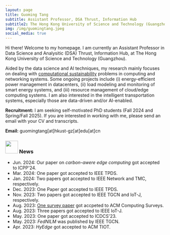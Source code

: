 ```yaml
---
layout: page
title: Guoming Tang
subtitle: Assistant Professor, DSA Thrust, Information Hub
subtitle2: The Hong Kong University of Science and Technology (Guangzhou)
img: /img/guomingtang.jpeg
social_media: true
---
```


Hi there! Welcome to my homepage. I am currently an Assistant Professor in Data Science and Analysitic (DSA) Thrust, Information Hub, at The Hong Kong University of Science and Technology (Guangzhou).

Aided by the data science and AI techniques, my research mainly focuses on dealing with <a href="https://en.wikipedia.org/wiki/Computational_sustainability" target="_blank">computational sustainability</a> problems in computing and networking systems. Some ongoing projects include (i) energy-efficient power management in datacenters, (ii) load modeling and monitoring of smart energy systems, and (iii) resource management of cloud/edge computing systems. I am also interested in the intelligent transportation systems, especially those are data-driven and/or AI-enabled.

**Recruitment:** I am seeking self-motivated PhD students (Fall 2024 and Spring/Fall 2025). If you are interested in working with me, please send an email with your CV and transcripts. 

**Email:** guomingtang[at]hkust-gz[at]edu[at]cn

### <img src="../img/news.png" height="40px"> News

- Jun. 2024: Our paper on *carbon-awere edge computing* got accepted to ICPP'24.
- Mar. 2024: One paper got accepted to IEEE TPDS.
- Jan. 2024: Two papers got accepted to IEEE Network and TMC, respectively.
- Dec. 2023: One Paper got accepted to IEEE TPDS.
- Nov. 2023: Two papers got accepted to IEEE TGCN and IoT-J, respectively.
- Aug. 2023: <a href="https://dl.acm.org/doi/epdf/10.1145/3617589" target="_blank">One survey paper</a> got accpeted to ACM Computing Surveys.
- Aug. 2023: Three papers got accepted to IEEE IoT-J.
- May. 2023: One paper got accepted to ICDCS'23.
- May. 2023: _FedNILM_ was published by IEEE TGCN.
- Apr. 2023: _HyEdge_ got accepted to ACM TIOT.
